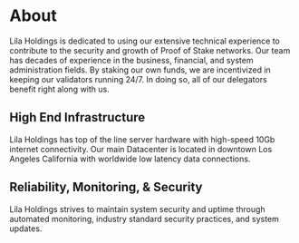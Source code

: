 # About
Lila Holdings is dedicated to using our extensive technical experience to contribute to the security and growth of Proof of Stake networks. Our team has decades of experience in the business, financial, and system administration fields. By staking our own funds, we are incentivized in keeping our validators running 24/7. In doing so, all of our delegators benefit right along with us.

## High End Infrastructure
Lila Holdings has top of the line server hardware with high-speed 10Gb internet connectivity. Our main Datacenter is located in downtown Los Angeles California with worldwide low latency data connections.

## Reliability, Monitoring, & Security
Lila Holdings strives to maintain system security and uptime through automated monitoring, industry standard security practices, and system updates.
